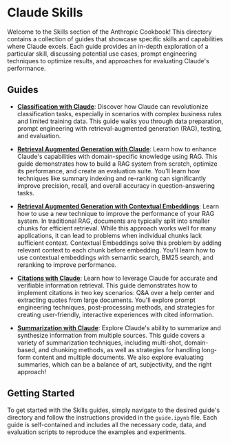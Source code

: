 # Claude Skills

Welcome to the Skills section of the Anthropic Cookbook! This directory contains a collection of guides that showcase specific skills and capabilities where Claude excels. Each guide provides an in-depth exploration of a particular skill, discussing potential use cases, prompt engineering techniques to optimize results, and approaches for evaluating Claude's performance.

## Guides

- **[Classification with Claude](./classification/guide.ipynb)**: Discover how Claude can revolutionize classification tasks, especially in scenarios with complex business rules and limited training data. This guide walks you through data preparation, prompt engineering with retrieval-augmented generation (RAG), testing, and evaluation.

- **[Retrieval Augmented Generation with Claude](./retrieval_augmented_generation/guide.ipynb)**: Learn how to enhance Claude's capabilities with domain-specific knowledge using RAG. This guide demonstrates how to build a RAG system from scratch, optimize its performance, and create an evaluation suite. You'll learn how techniques like summary indexing and re-ranking can significantly improve precision, recall, and overall accuracy in question-answering tasks.

- **[Retrieval Augmented Generation with Contextual Embeddings](./contextual-embeddings/guide.ipynb)**: Learn how to use a new technique to improve the performance of your RAG system. In traditional RAG, documents are typically split into smaller chunks for efficient retrieval. While this approach works well for many applications, it can lead to problems when individual chunks lack sufficient context. Contextual Embeddings solve this problem by adding relevant context to each chunk before embedding. You'll learn how to use contextual embeddings with semantic search, BM25 search, and reranking to improve performance.

- **[Citations with Claude](./citations/guide.ipynb)**: Learn how to leverage Claude for accurate and verifiable information retrieval. This guide demonstrates how to implement citations in two key scenarios: Q&A over a help center and extracting quotes from large documents. You'll explore prompt engineering techniques, post-processing methods, and strategies for creating user-friendly, interactive experiences with cited information.

- **[Summarization with Claude](./summarization/guide.ipynb)**: Explore Claude's ability to summarize and synthesize information from multiple sources. This guide covers a variety of summarization techniques, including multi-shot, domain-based, and chunking methods, as well as strategies for handling long-form content and multiple documents. We also explore evaluating summaries, which can be a balance of art, subjectivity, and the right approach!

## Getting Started

To get started with the Skills guides, simply navigate to the desired guide's directory and follow the instructions provided in the `guide.ipynb` file. Each guide is self-contained and includes all the necessary code, data, and evaluation scripts to reproduce the examples and experiments.